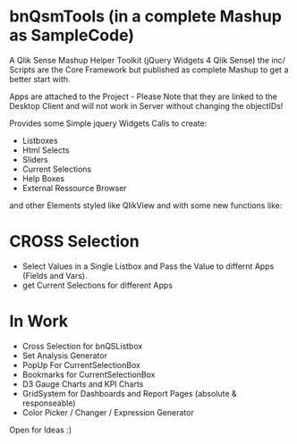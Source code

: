 # bnQsmTools (in a complete Mashup as SampleCode) 

A Qlik Sense Mashup Helper Toolkit (jQuery Widgets 4 Qlik Sense)
the inc/ Scripts are the Core Framework but published as complete Mashup to get a better start with.

Apps are attached to the Project - Please Note that they are linked to the Desktop Client and will not work in Server without changing the objectIDs!

Provides some Simple jquery Widgets Calls to create:

- Listboxes
- Html Selects
- Sliders
- Current Selections
- Help Boxes
- External Ressource Browser

and other Elements styled like QlikView and with some new functions like:

# CROSS Selection 
- Select Values in a Single Listbox and Pass the Value to differnt Apps (Fields and Vars).
- get Current Selections for different Apps


# In Work
- Cross Selection for bnQSListbox
- Set Analysis Generator
- PopUp For CurrentSelectionBox
- Bookmarks for CurrentSelectionBox
- D3 Gauge Charts and KPI Charts
- GridSystem for Dashboards and Report Pages (absolute & responseable)
- Color Picker / Changer / Expression Generator

Open for Ideas :)


